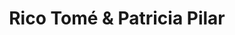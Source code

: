 ---
title: "Rico Tomé & Patricia Pilar"
url: /torrox-costa/rico-tome-y-patricia-pilar/
shop: mayorista
---